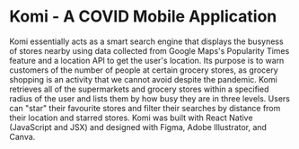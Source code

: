 # Komi - A COVID Mobile Application

Komi essentially acts as a smart search engine that displays the busyness of stores nearby using data collected from Google Maps's Popularity Times feature and a location API to get the user's location. Its purpose is to warn customers of the number of people at certain grocery stores, as grocery shopping is an activity that we cannot avoid despite the pandemic. Komi retrieves all of the supermarkets and grocery stores within a specified radius of the user and lists them by how busy they are in three levels. Users can "star" their favourite stores and filter their searches by distance from their location and starred stores. Komi was built with React Native (JavaScript and JSX) and designed with Figma, Adobe Illustrator, and Canva.
